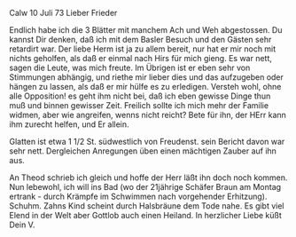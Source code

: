  Calw 10 Juli 73
Lieber Frieder

Endlich habe ich die 3 Blätter mit manchem Ach und Weh abgestossen. Du kannst Dir denken, daß ich mit dem Basler Besuch und den Gästen sehr retardirt war. Der liebe Herm ist ja zu allem bereit, nur hat er mir noch mit nichts geholfen, als daß er einmal nach Hirs für mich gieng. Es war nett, sagen die Leute, was mich freute. Im Übrigen ist er eben sehr von Stimmungen abhängig, und riethe mir lieber dies und das aufzugeben oder hängen zu lassen, als daß er mir hülfe es zu erledigen. Versteh wohl, ohne alle Opposition! es geht ihm nicht bei, daß ich eben gewisse Dinge thun muß und binnen gewisser Zeit. Freilich sollte ich mich mehr der Familie widmen, aber wie angreifen, wenns nicht reicht? Bete für ihn, der HErr kann ihm zurecht helfen, und Er allein.

Glatten ist etwa 1 1/2 St. südwestlich von Freudenst. sein Bericht davon war sehr nett. Dergleichen Anregungen üben einen mächtigen Zauber auf ihn aus.

An Theod schrieb ich gleich und hoffe der Herr läßt ihn doch noch kommen. 
Nun lebewohl, ich will ins Bad (wo der 21jährige Schäfer Braun am Montag ertrank - durch Krämpfe im Schwimmen nach vorgehender Erhitzung). Schuhm. Zahns Kind scheint durch Halsbräune dem Tode nahe. Es gibt viel Elend in der Welt aber Gottlob auch einen Heiland. In herzlicher Liebe küßt  Dein V.

